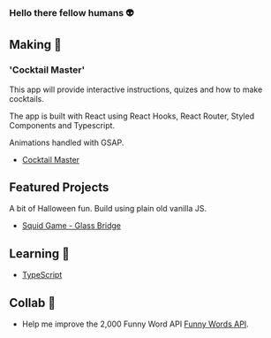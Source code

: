 ### Hello there fellow humans :alien:

## Making :fish_cake:

### 'Cocktail Master'

This app will provide interactive instructions, quizes and how to make cocktails.

The app is built with React using React Hooks, React Router, Styled Components and Typescript.

Animations handled with GSAP.
- [Cocktail Master](https://cocktailking.netlify.app/)

## Featured Projects

A bit of Halloween fun. Build using plain old vanilla JS.
- [Squid Game - Glass Bridge ](https://jamesmarriott.github.io/SquidGame/)

## Learning :seedling:
- [TypeScript](https://scrimba.com/learn/intrototypescript)

## Collab 👯
- Help me improve the 2,000 Funny Word API [Funny Words API](https://github.com/jamesmarriott/FunnyWordsAPI).
